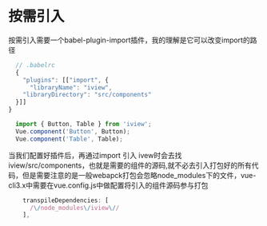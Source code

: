 # 按需引入

按需引入需要一个babel-plugin-import插件，我的理解是它可以改变import的路径
``` js
  // .babelrc
  {
    "plugins": [["import", {
      "libraryName": "iview",
    "libraryDirectory": "src/components"
  }]]
}
```
``` js
  import { Button, Table } from 'iview';
  Vue.component('Button', Button);
  Vue.component('Table', Table);
```
当我们配置好插件后，再通过import 引入 ivew时会去找iview/src/components，也就是需要的组件的源码,就不必去引入打包好的所有代码，但是需要注意的是一般webapck打包会忽略node_modules下的文件，vue-cli3.x中需要在vue.config.js中做配置将引入的组件源码参与打包
``` js
    transpileDependencies: [
      /\/node_modules\/iview\//
    ],
```